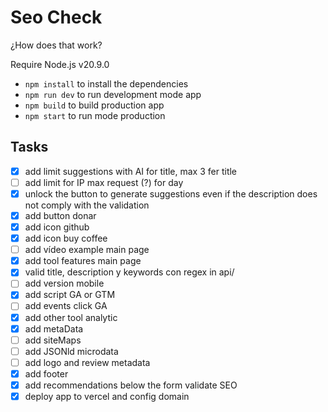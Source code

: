 # Seo Check

¿How does that work?

Require Node.js v20.9.0

* `npm install` to install the dependencies
* `npm run dev` to run development mode app
* `npm build` to build production app
* `npm start` to run mode production

## Tasks

- [x] add limit suggestions with AI for title, max 3 fer title
- [ ] add limit for IP max request (?) for day
- [x] unlock the button to generate suggestions even if the description does not comply with  the validation
- [x] add button donar
- [x] add icon github
- [x] add icon buy coffee
- [ ] add vídeo example main page
- [x] add tool features main page
- [x] valid title, description y keywords con regex in api/
- [ ] add version mobile
- [x] add script GA or GTM
- [ ] add events click GA
- [x] add other tool analytic
- [x] add metaData
- [ ] add siteMaps
- [ ] add JSONld microdata
- [ ] add logo and review metadata
- [x] add footer
- [x] add recommendations below the form validate SEO
- [x] deploy app to vercel and config domain